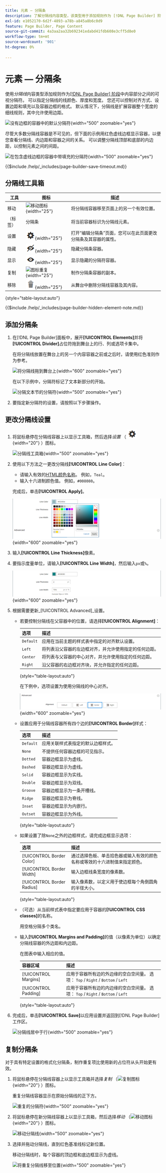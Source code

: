```yaml
---
title: 元素 — 分隔条
description: 了解分隔线内容类型，该类型用于添加规则作为 [!DNL Page Builder] 阶段中内容部分之间的可视分隔符。
exl-id: e1052170-6d2f-4893-a78b-a845a8b6c0d9
feature: Page Builder, Page Content
source-git-commit: 4a3aa2aa32b692341edabd41fdb608e3cff5d8e0
workflow-type: tm+mt
source-wordcount: '901'
ht-degree: 0%

---
```


# 元素 — 分隔条

使用&#x200B;_分隔线_&#x200B;内容类型添加规则作为[[!DNL Page Builder] 阶段](workspace.md#stage)中内容部分之间的可视分隔符。 可以指定分隔线的线颜色、厚度和宽度。 您还可以控制对齐方式、设置边距和填充以及容器边框的格式。 默认情况下，分隔线是扩展容器整个宽度的细线规则，其中允许使用边距。

![没有边框的容器中的默认分隔符](./assets/pb-elements-divider-default.png){width="500" zoomable="yes"}

尽管大多数分隔线容器是不可见的，但下面的示例用红色虚线边框显示容器，以便您查看分隔线、内边距和容器之间的关系。 可以调整分隔线顶部和底部的内边距，以控制元素之间的间距。

![在包含虚线边框的容器中带填充的分隔符](./assets/pb-elements-divider-default-border-dashed.png){width="500" zoomable="yes"}

{{$include /help/_includes/page-builder-save-timeout.md}}

## 分隔线工具箱

| 工具 | 图标 | 描述 |
| ---- | --------------------| ------------|
| 移动 | ![移动图标](./assets/pb-icon-move.png){width="25"} | 将分隔线容器移至页面上的另一个有效位置。 |
| （标签） | 分隔条 | 将当前容器标识为分隔线元素。 |
| 设置 | ![设置图标](./assets/pb-icon-settings.png){width="25"} | 打开“编辑分隔条”页面，您可以在此页面更改分隔条及其容器的属性。 |
| 隐藏 | ![隐藏图标](./assets/pb-icon-hide.png){width="25"} | 隐藏分隔条容器。 |
| 显示 | ![显示图标](./assets/pb-icon-show.png){width="25"} | 显示隐藏的分隔符容器。 |
| 复制 | ![图标重复](./assets/pb-icon-duplicate.png){width="25"} | 制作分隔条容器的副本。 |
| 移除 | ![删除图标](./assets/pb-icon-remove.png){width="25"} | 从舞台中删除分隔线容器及其内容。 |

{style="table-layout:auto"}

{{$include /help/_includes/page-builder-hidden-element-note.md}}

## 添加分隔条

1. 在[!DNL Page Builder]面板中，展开&#x200B;**[!UICONTROL Elements]**&#x200B;并将&#x200B;**[!UICONTROL Divider]**&#x200B;占位符拖到舞台上的行、列或选项卡集中。

   在将分隔线放置在舞台上的另一个内容容器之前或之后时，请使用红色准则作为参考。

   ![将分隔线拖到舞台上](./assets/pb-elements-divider-drag.png){width="600" zoomable="yes"}

   在以下示例中，分隔符标记了文本新部分的开始。

   ![分隔文本节的分隔符](./assets/pb-elements-dividers-multiple-text-row.png){width="500" zoomable="yes"}

1. 要指定新分隔符的设置，请按照以下步骤操作。

## 更改分隔线设置

1. 将鼠标悬停在分隔线容器上以显示工具箱，然后选择&#x200B;_设置_ （ ![设置图标](./assets/pb-icon-settings.png){width="20"} ）图标。

   ![分隔线工具箱](./assets/pb-elements-divider-toolbox.png){width="500" zoomable="yes"}

1. 使用以下方法之一更改分隔线&#x200B;**[!UICONTROL Line Color]**：

   - 请输入有效的[HTML颜色名称][1]。 例如，`Teal`。
   - 输入十六进制颜色值。 例如，`#008080`。

   完成后，单击&#x200B;**[!UICONTROL Apply]**。

   ![设置线条颜色](./assets/pb-elements-divider-settings-line-color.png){width="600" zoomable="yes"}

1. 输入&#x200B;**[!UICONTROL Line Thickness]**&#x200B;像素。

1. 要指示度量单位，请输入&#x200B;**[!UICONTROL Line Width]**，然后输入`px`或`%`。

   ![设置线条颜色、粗细和宽度](./assets/pb-elements-divider-settings-line-color-thickness-width.png){width="600" zoomable="yes"}

1. 根据需要更新&#x200B;_[!UICONTROL Advanced]_设置。

   - 若要控制分隔线在父容器中的位置，请选择&#x200B;**[!UICONTROL Alignment]**：

     | 选项 | 描述 |
     | ------ | ----------- |
     | `Default` | 应用在当前主题的样式表中指定的对齐默认设置。 |
     | `Left` | 将列表沿父容器的左边框对齐，并允许使用指定的任何边距。 |
     | `Center` | 将列表与父容器的中心对齐，并允许使用指定的任何边距。 |
     | `Right` | 沿父容器的右边框对齐块，并允许指定的任何边距。 |

     {style="table-layout:auto"}

     在下例中，选项设置为使用分隔线的中心对齐。

     ![中心对齐的分隔符](./assets/pb-elements-divider-settings-advanced-alignment-center.png){width="600" zoomable="yes"}

   - 设置应用于分隔线容器所有四个边的&#x200B;**[!UICONTROL Border]**&#x200B;样式：

     | 选项 | 描述 |
     | ------ | ----------- |
     | `Default` | 应用关联样式表指定的默认边框样式。 |
     | `None` | 不提供任何容器边框的可见指示。 |
     | `Dotted` | 容器边框显示为虚线。 |
     | `Dashed` | 容器边框显示为虚线。 |
     | `Solid` | 容器边框显示为实线。 |
     | `Double` | 容器边框显示为双线。 |
     | `Groove` | 容器边框显示为一条开槽线。 |
     | `Ridge` | 容器边框显示为脊线。 |
     | `Inset` | 容器边框显示为内嵌行。 |
     | `Outset` | 容器边框显示为外线。 |

     {style="table-layout:auto"}

   - 如果设置了除`None`之外的边框样式，请完成边框显示选项：

     | 选项 | 描述 |
     | ------ |------------ |
     | [!UICONTROL Border Color] | 通过选择色板、单击拾色器或输入有效的颜色名称或等效的十六进制值来指定颜色。 |
     | [!UICONTROL Border Width] | 输入边框线条宽度的像素数。 |
     | [!UICONTROL Border Radius] | 输入像素数，以定义用于使边框每个角倒圆角的半径大小。 |

     {style="table-layout:auto"}

   - （可选）从当前样式表中指定要应用于容器的&#x200B;**[!UICONTROL CSS classes]**&#x200B;的名称。

     用空格分隔多个类名。

   - 输入&#x200B;**[!UICONTROL Margins and Padding]**&#x200B;的值（以像素为单位）以确定分隔线容器的外边距和内边距。

     在图表中输入相应的值。

     | 容器区域 | 描述 |
     | -------------- | ----------- |
     | [!UICONTROL Margins] | 应用于容器所有边的外边缘的空白空间量。 选项： `Top` / `Right` / `Bottom` / `Left` |
     | [!UICONTROL Padding] | 应用于容器所有边的内边缘的空白空间量。 选项： `Top` / `Right` / `Bottom` / `Left` |

     {style="table-layout:auto"}

1. 完成后，单击&#x200B;**[!UICONTROL Save]**&#x200B;以应用设置并返回到[!DNL Page Builder]工作区。

   ![分隔线居中于行](./assets/pb-elements-divider-settings-2px-centered.png){width="500" zoomable="yes"}

## 复制分隔条

对于具有特定设置的格式化分隔条，制作重复项比使用新的占位符从头开始更有效。

1. 将鼠标悬停在分隔线容器上以显示工具箱并选择&#x200B;_复制_ （![复制图标](./assets/pb-icon-duplicate.png){width="20"} ）图标。

   重复分隔线容器显示在原始分隔线的正下方。

   ![重复的分隔符](./assets/pb-elements-divider-duplicate.png){width="500" zoomable="yes"}

1. 将鼠标悬停在新分隔线容器上以显示工具箱，然后选择&#x200B;_移动_ （![移动图标](./assets/pb-icon-move.png){width="20"} ）图标。

   ![移动分隔线](./assets/pb-elements-divider-move.png){width="500" zoomable="yes"}

1. 选择并拖动分隔线，直到红色基准线标记新位置。

   移动分隔线时，每个容器的顶边框和底边框显示为虚线。

   ![将重复分隔线移至位置](./assets/pb-elements-divider-move-guideline.png){width="500" zoomable="yes"}

[1]: https://en.wikipedia.org/wiki/Web_colors

<!-- Last updated from includes: 2023-09-11 14:30:19 -->
